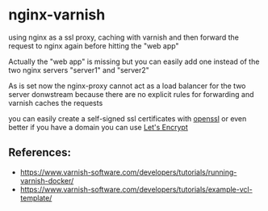 # nginx-varnish
using nginx as a ssl proxy, caching with varnish and then forward the request to nginx again before hitting the "web app"

Actually the "web app" is missing but you can easily add one instead of the two nginx servers "server1" and "server2"

As is set now the nginx-proxy cannot act as a load balancer for the two server donwstream because there are no explicit rules for forwarding and varnish caches the requests

you can easily create a self-signed ssl certificates with [openssl](https://www.openssl.org/) or even better if you have a domain you can use [Let's Encrypt](https://letsencrypt.org/)

## References:
* https://www.varnish-software.com/developers/tutorials/running-varnish-docker/
* https://www.varnish-software.com/developers/tutorials/example-vcl-template/
